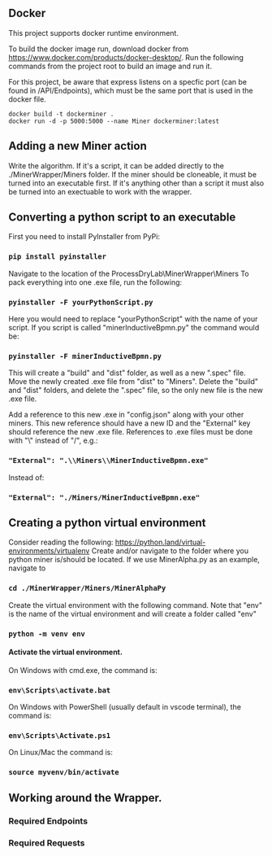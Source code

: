 ## Docker
This project supports docker runtime environment.

To build the docker image run, download docker from https://www.docker.com/products/docker-desktop/. 
Run the following commands from the project root to build an image and run it. 

For this project, be aware that express listens on a specfic port (can be found in /API/Endpoints), which must be the same port that is used in the docker file. 

```
docker build -t dockerminer .
docker run -d -p 5000:5000 --name Miner dockerminer:latest
```

## Adding a new Miner action
Write the algorithm.
If it's a script, it can be added directly to the ./MinerWrapper/Miners folder.
If the miner should be cloneable, it must be turned into an executable first.
If it's anything other than a script it must also be turned into an exectuable to work with the wrapper.

## Converting a python script to an executable
First you need to install PyInstaller from PyPi:
### `pip install pyinstaller`

Navigate to the location of the ProcessDryLab\MinerWrapper\Miners
To pack everything into one .exe file, run the following:
### `pyinstaller -F yourPythonScript.py`

Here you would need to replace "yourPythonScript" with the name of your script.
If you script is called "minerInductiveBpmn.py" the command would be:
### `pyinstaller -F minerInductiveBpmn.py`

This will create a "build" and "dist" folder, as well as a new ".spec" file.
Move the newly created .exe file from "dist" to "Miners".
Delete the "build" and "dist" folders, and delete the ".spec" file, so the only new file is the new .exe file.

Add a reference to this new .exe in "config.json" along with your other miners.
This new reference should have a new ID and the "External" key should reference the new .exe file.
References to .exe files must be done with "\\" instead of "/", e.g.:
### `"External": ".\\Miners\\MinerInductiveBpmn.exe"`

Instead of:
 
### `"External": "./Miners/MinerInductiveBpmn.exe"`


## Creating a python virtual environment
Consider reading the following: https://python.land/virtual-environments/virtualenv
Create and/or navigate to the folder where you python miner is/should be located. If we use MinerAlpha.py as an example, navigate to
### `cd ./MinerWrapper/Miners/MinerAlphaPy`

Create the virtual environment with the following command. Note that "env" is the name of the virtual environment and will create a folder called "env"
### `python -m venv env`
#### Activate the virtual environment.
On Windows with cmd.exe, the command is:
### `env\Scripts\activate.bat`

On Windows with PowerShell (usually default in vscode terminal), the command is:
### `env\Scripts\Activate.ps1`

On Linux/Mac the command is:
### `source myvenv/bin/activate`


## Working around the Wrapper.
### Required Endpoints

### Required Requests
